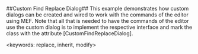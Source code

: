 ##Custom Find Replace Dialog##
This example demonstrates how custom dialogs can be created and wired to work with the commands of the editor using MEF.
Note that all that is needed to have the commands of the editor use the custom dialog is to implement the respective interface and mark the class with the attribute [CustomFindReplaceDialog].

<keywords: replace, inherit, modify>